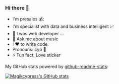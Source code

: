 ### Hi there 👋

<!--
**magikcypress/magikcypress** is a ✨ _special_ ✨ repository because its `README.md` (this file) appears on your GitHub profile.

Here are some ideas to get you started:

-->


- I'm presales 💰:
- I'm specialist with data and business intelligent 📈
- 🌟 I was web developer ...
- 💬 Ask me about music
- I ❤️ to write code.
- Pronouns: cyp :ghost:
- ⚡ Fun fact: Love sticker

My GitHub stats powered by [github-readme-stats](https://github.com/anuraghazra/github-readme-stats):

[![Magikcypress's GitHub stats](https://github-readme-stats.vercel.app/api/top-langs/?username=anuraghazra&hide_progress=true)](https://github.com/magikcypress/)
